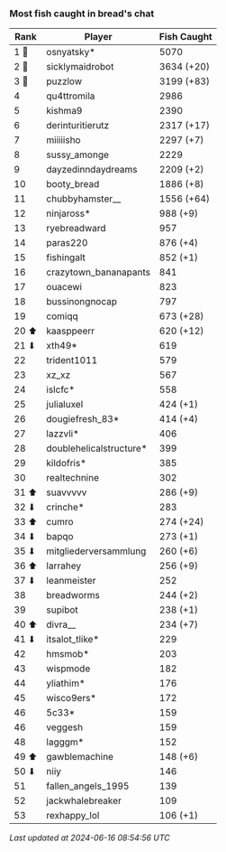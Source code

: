 ### Most fish caught in bread's chat
| Rank | Player | Fish Caught |
|------|--------|-----------|
| 1 🥇  | osnyatsky* | 5070 |
| 2 🥈  | sicklymaidrobot | 3634 (+20) |
| 3 🥉  | puzzlow | 3199 (+83) |
| 4  | qu4ttromila | 2986 |
| 5  | kishma9 | 2390 |
| 6  | derinturitierutz | 2317 (+17) |
| 7  | miiiiisho | 2297 (+7) |
| 8  | sussy_amonge | 2229 |
| 9  | dayzedinndaydreams | 2209 (+2) |
| 10  | booty_bread | 1886 (+8) |
| 11  | chubbyhamster__ | 1556 (+64) |
| 12  | ninjaross* | 988 (+9) |
| 13  | ryebreadward | 957 |
| 14  | paras220 | 876 (+4) |
| 15  | fishingalt | 852 (+1) |
| 16  | crazytown_bananapants | 841 |
| 17  | ouacewi | 823 |
| 18  | bussinongnocap | 797 |
| 19  | comiqq | 673 (+28) |
| 20 ⬆ | kaasppeerr | 620 (+12) |
| 21 ⬇ | xth49* | 619 |
| 22  | trident1011 | 579 |
| 23  | xz_xz | 567 |
| 24  | islcfc* | 558 |
| 25  | julialuxel | 424 (+1) |
| 26  | dougiefresh_83* | 414 (+4) |
| 27  | lazzvli* | 406 |
| 28  | doublehelicalstructure* | 399 |
| 29  | kildofris* | 385 |
| 30  | realtechnine | 302 |
| 31 ⬆ | suavvvvv | 286 (+9) |
| 32 ⬇ | crinche* | 283 |
| 33 ⬆ | cumro | 274 (+24) |
| 34 ⬇ | bapqo | 273 (+1) |
| 35 ⬇ | mitgliederversammlung | 260 (+6) |
| 36 ⬆ | larrahey | 256 (+9) |
| 37 ⬇ | leanmeister | 252 |
| 38  | breadworms | 244 (+2) |
| 39  | supibot | 238 (+1) |
| 40 ⬆ | divra__ | 234 (+7) |
| 41 ⬇ | itsalot_tlike* | 229 |
| 42  | hmsmob* | 203 |
| 43  | wispmode | 182 |
| 44  | yliathim* | 176 |
| 45  | wisco9ers* | 172 |
| 46  | 5c33* | 159 |
| 46  | veggesh | 159 |
| 48  | lagggm* | 152 |
| 49 ⬆ | gawblemachine | 148 (+6) |
| 50 ⬇ | niiy | 146 |
| 51  | fallen_angels_1995 | 139 |
| 52  | jackwhalebreaker | 109 |
| 53  | rexhappy_lol | 106 (+1) |

_Last updated at 2024-06-16 08:54:56 UTC_